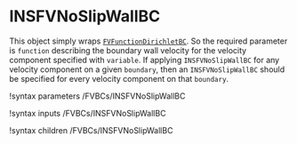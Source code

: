 # INSFVNoSlipWallBC

This object simply wraps [`FVFunctionDirichletBC`](FVFunctionDirichletBC.md). So
the required parameter is `function` describing the boundary wall velocity for
the velocity component specified with `variable`. If applying
`INSFVNoSlipWallBC` for any velocity component on a given `boundary`, then an
`INSFVNoSlipWallBC` should be specified for every velocity component on that
`boundary`.

!syntax parameters /FVBCs/INSFVNoSlipWallBC

!syntax inputs /FVBCs/INSFVNoSlipWallBC

!syntax children /FVBCs/INSFVNoSlipWallBC
